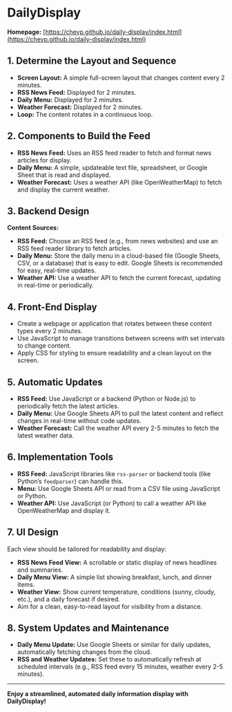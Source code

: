 
# DailyDisplay

**Homepage:** [https://chevp.github.io/daily-display/index.html](https://chevp.github.io/daily-display/index.html)

## 1. Determine the Layout and Sequence

- **Screen Layout:** A simple full-screen layout that changes content every 2 minutes.
- **RSS News Feed:** Displayed for 2 minutes.
- **Daily Menu:** Displayed for 2 minutes.
- **Weather Forecast:** Displayed for 2 minutes.
- **Loop:** The content rotates in a continuous loop.

## 2. Components to Build the Feed

- **RSS News Feed:** Uses an RSS feed reader to fetch and format news articles for display.
- **Daily Menu:** A simple, updateable text file, spreadsheet, or Google Sheet that is read and displayed.
- **Weather Forecast:** Uses a weather API (like OpenWeatherMap) to fetch and display the current weather.

## 3. Backend Design

**Content Sources:**

- **RSS Feed:** Choose an RSS feed (e.g., from news websites) and use an RSS feed reader library to fetch articles.
- **Daily Menu:** Store the daily menu in a cloud-based file (Google Sheets, CSV, or a database) that is easy to edit. Google Sheets is recommended for easy, real-time updates.
- **Weather API:** Use a weather API to fetch the current forecast, updating in real-time or periodically.

## 4. Front-End Display

- Create a webpage or application that rotates between these content types every 2 minutes.
- Use JavaScript to manage transitions between screens with set intervals to change content.
- Apply CSS for styling to ensure readability and a clean layout on the screen.

## 5. Automatic Updates

- **RSS Feed:** Use JavaScript or a backend (Python or Node.js) to periodically fetch the latest articles.
- **Daily Menu:** Use Google Sheets API to pull the latest content and reflect changes in real-time without code updates.
- **Weather Forecast:** Call the weather API every 2-5 minutes to fetch the latest weather data.

## 6. Implementation Tools

- **RSS Feed:** JavaScript libraries like `rss-parser` or backend tools (like Python’s `feedparser`) can handle this.
- **Menu:** Use Google Sheets API or read from a CSV file using JavaScript or Python.
- **Weather API:** Use JavaScript (or Python) to call a weather API like OpenWeatherMap and display it.

## 7. UI Design

Each view should be tailored for readability and display:

- **RSS News Feed View:** A scrollable or static display of news headlines and summaries.
- **Daily Menu View:** A simple list showing breakfast, lunch, and dinner items.
- **Weather View:** Show current temperature, conditions (sunny, cloudy, etc.), and a daily forecast if desired.
- Aim for a clean, easy-to-read layout for visibility from a distance.

## 8. System Updates and Maintenance

- **Daily Menu Update:** Use Google Sheets or similar for daily updates, automatically fetching changes from the cloud.
- **RSS and Weather Updates:** Set these to automatically refresh at scheduled intervals (e.g., RSS feed every 15 minutes, weather every 2-5 minutes).

---

**Enjoy a streamlined, automated daily information display with DailyDisplay!**


